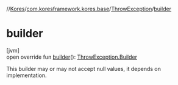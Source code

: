 //[Kores](../../../index.md)/[com.koresframework.kores.base](../index.md)/[ThrowException](index.md)/[builder](builder.md)

# builder

[jvm]\
open override fun [builder](builder.md)(): [ThrowException.Builder](-builder/index.md)

This builder may or may not accept null values, it depends on implementation.
